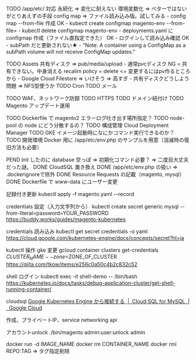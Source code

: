 
TODO /app/etc/ 対応
    永続化 => 変化に耐えない
    環境変数化 => ベターではないがとりあえずの手段
    config map => ファイル読み込み版。試してみる
        - config map --from-file 作成 OK
            - kubectl create configmap magento-env --from-file=
            - kubectl delete configmap magento-env
        - deployments.yaml にconfigmap 作成（ファイル直指定できた） OK
        - ログインして読み込み確認 OK
        - subPath だと更新されない★
            - "Note: A container using a ConfigMap as a subPath volume will not receive ConfigMap updates."

TODO Assets 共有ディスク => pub/media/upload
    - 通常pvcディスク NG = 共有できない。中身消える recalim policy = delete <= 変更するにはpv作るところから
    - Google Cloud Filestore => いけそう => 高すぎ
    - 共有ディスクどうしよう問題 => NFS型使うか
TODO Cron
TODO メール

TODO WAF、ネットワーク防御
TODO HTTPS
TODO ドメイン紐付け
TODO Magento アップデート運用

TODO Dockerfile で magento2 エラーログ吐き出す場所指定？
TODO node-pool の node にどう分散するの？
TODO 構成管理 Cloud Deployment Manager
TODO GKE イメージ起動時になにかコマンド実行できるのか？
TODO 開発環境 Docker 用に /app/etc/env.php のサンプルを用意（消滅時の復旧方法も必要）

PEND init したのに database 空っぽ => 初期化コマンド必要？ => 二度目大丈夫だった謎。
DONE CloudSQL 置き換え
DONE /app/etc/env.php の扱い => .dockerignoreで除外
DONE Resource Requests の記載（magento, mysql）
DONE Dockerfile で www-data にユーザー変更

記録付き更新
kubectl apply -f magento.yaml --record

credentials 設定（入力文字列から）
kubectl create secret generic mysql --from-literal=password=YOUR_PASSWORD
https://buddy.works/guides/magento-kubernetes

credentials 読み込み
kubectl get secret credentials -o yaml
https://cloud.google.com/kubernetes-engine/docs/concepts/secret?hl=ja

kubectl 操作 gke 変更
gcloud container clusters get-credentials $CLUSTER_NAME --zone=$ZONE_OF_CLUSTER
https://qiita.com/tkow/items/e256c0a50c4b2c832c52

shell ログイン
kubectl exec -it shell-demo -- /bin/bash
https://kubernetes.io/docs/tasks/debug-application-cluster/get-shell-running-container/

cloudsql
[Google Kubernetes Engine から接続する  |  Cloud SQL for MySQL  |  Google Cloud](https://cloud.google.com/sql/docs/mysql/connect-kubernetes-engine?hl=ja)

作成、プライベートIP、service networking api

アカウントunlock
./bin/magento admin:user:unlock admin

docker run -d IMAGE_NAME
docker rm CONTAINER_NAME
docker rmi REPO:TAG => タグ指定削除